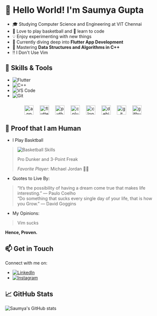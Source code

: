 # 👋 Hello World! I'm Saumya Gupta

- 🎓 Studying Computer Science and Engineering at VIT Chennai
- 🏀 Love to play basketball and 🚀 learn to code
- 💡 Enjoy experimenting with new things
- 📱 Currently diving deep into **Flutter App Development**
- 🧠 Mastering **Data Structures and Algorithms in C++**
- ‼️ I Don't Use Vim

## 🚀 Skills & Tools

- ![Flutter](https://img.shields.io/badge/Code-Flutter-blue?style=for-the-badge&logo=flutter)
- ![C++](https://img.shields.io/badge/Code-C++-blue?style=for-the-badge&logo=cplusplus)
- ![VS Code](https://img.shields.io/badge/Editor-VS%20Code-blue?style=for-the-badge&logo=visualstudiocode)
- ![Git](https://img.shields.io/badge/Version%20Control-Git-blue?style=for-the-badge&logo=git)

###

<div align="center">

  <img width="12" />
  <img src="https://skillicons.dev/icons?i=appwrite" height="30" alt="appwrite logo"  />
  <img width="12" />
  <img src="https://skillicons.dev/icons?i=flutter" height="30" alt="flutter logo"  />
  <img width="12" />
  <img src="https://cdn.jsdelivr.net/gh/devicons/devicon/icons/python/python-original.svg" height="30" alt="python logo"  />
  <img width="12" />
  <img src="https://cdn.jsdelivr.net/gh/devicons/devicon/icons/cplusplus/cplusplus-original.svg" height="30" alt="cplusplus logo"  />
  <img width="12" />
  <img src="https://cdn.jsdelivr.net/gh/devicons/devicon/icons/c/c-original.svg" height="30" alt="c logo"  />
  <img width="12" />
  <img src="https://cdn.jsdelivr.net/gh/devicons/devicon/icons/debian/debian-original.svg" height="30" alt="debian logo"  />
  <img width="12" />
  <img src="https://cdn.jsdelivr.net/gh/devicons/devicon/icons/git/git-original.svg" height="30" alt="git logo"  />
  <img width="12" />
  <img src="https://skillicons.dev/icons?i=github" height="30" alt="github logo"  />
  <img width="12" />
</div>

###
## 🤖 Proof that I am Human

- I Play Basktball 

> ![Basketball Skills](https://progress-bar.dev/100/?title=Basketball%20Skills&color=FB8B24&width=300&style=flat-square)
>
>  Pro Dunker and 3-Point Freak
>
> *Favorite Player:* Michael Jordan 👟🔥
>
- Quotes to Live By:

> “It’s the possibility of having a dream come true that makes life interesting.” — Paulo Coelho    
> “Do something that sucks every single day of your life, that is how you Grow.” — David Goggins
>
- My Opinions:
>Vim sucks
>
**Hence, Proven.**

## 📫 Get in Touch
Connect with me on:
- [![LinkedIn](https://img.shields.io/badge/LinkedIn-Connect-blue?style=for-the-badge&logo=linkedin)](https://linkedin.com/in/saumya-gupta-1b4528269)
- [![Instagram](https://img.shields.io/badge/Instagram-Follow-blue?style=for-the-badge&logo=instagram)](https://instagram.com/saum_gupta)

## 📈 GitHub Stats

![Saumya's GitHub stats](https://github-readme-stats.vercel.app/api?username=Tubelight30&show_icons=true&theme=tokyonight)
